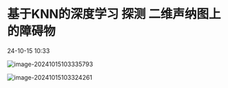 # 基于KNN的深度学习 探测 二维声纳图上的障碍物

24-10-15 10:33

![image-20241015103335793](C:\Users\Lenovo\AppData\Roaming\Typora\typora-user-images\image-20241015103335793.png)

![image-20241015103324261](C:\Users\Lenovo\AppData\Roaming\Typora\typora-user-images\image-20241015103324261.png)